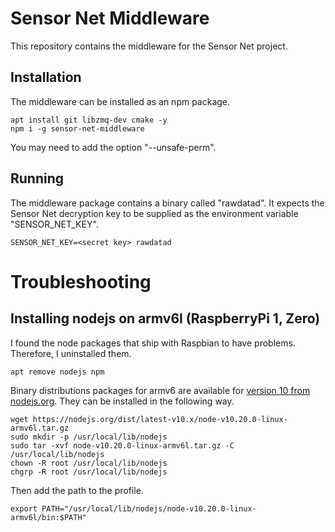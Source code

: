# Sensor Net Middleware
This repository contains the middleware for the Sensor Net project.

## Installation
The middleware can be installed as an npm package.

```shell
apt install git libzmq-dev cmake -y
npm i -g sensor-net-middleware
```

You may need to add the option "--unsafe-perm".

## Running
The middleware package contains a binary called "rawdatad".
It expects the Sensor Net decryption key to be supplied as the environment variable "SENSOR_NET_KEY".
```shell
SENSOR_NET_KEY=<secret key> rawdatad
```

# Troubleshooting
## Installing nodejs on armv6l (RaspberryPi 1, Zero)
I found the node packages that ship with Raspbian to have problems.
Therefore, I uninstalled them.

```shell
apt remove nodejs npm
```

Binary distributions packages for armv6 are available for [version 10 from nodejs.org](https://nodejs.org/dist/latest-v10.x/).
They can be installed in the following way.

```shell
wget https://nodejs.org/dist/latest-v10.x/node-v10.20.0-linux-armv6l.tar.gz
sudo mkdir -p /usr/local/lib/nodejs
sudo tar -xvf node-v10.20.0-linux-armv6l.tar.gz -C /usr/local/lib/nodejs
chown -R root /usr/local/lib/nodejs
chgrp -R root /usr/local/lib/nodejs
```
Then add the path to the profile.
```
export PATH="/usr/local/lib/nodejs/node-v10.20.0-linux-armv6l/bin:$PATH"
```
